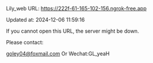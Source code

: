 Lily_web URL: https://222f-61-165-102-156.ngrok-free.app

Updated at: 2024-12-06 11:59:16

If you cannot open this URL, the server might be down.

Please contact: 

goley04@foxmail.com Or Wechat:GL_yeaH